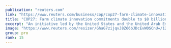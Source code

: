 ```yaml
---
publication: "reuters.com"
link: "https://www.reuters.com/business/cop/cop27-farm-climate-innovation-commitments-double-8-billion-2022-11-11/"
title: "COP27: Farm climate innovation commitments double to $8 billion"
excerpt: "An initiative led by the United States and the United Arab Emirates to help agriculture adapt to climate change and reduce emissions through innovation has doubled investment commitments to $8 billion"
image: "https://www.reuters.com/resizer/GhaG7zijqvJ8Z66bJDcEvW0SCnU=/1200x628/smart/filters:quality(80)/cloudfront-us-east-2.images.arcpublishing.com/reuters/6NBYZYIQYFKNZEDEJQ7TYJV4ZQ.jpg"
group: pro
rank: 15
---
```

